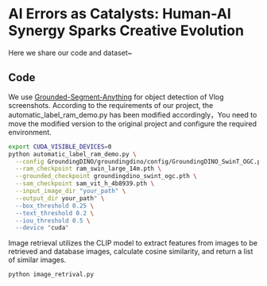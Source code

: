 # AI Errors as Catalysts: Human-AI Synergy Sparks Creative Evolution
Here we share our code and dataset~
## Code
We use [Grounded-Segment-Anything](https://github.com/IDEA-Research/Grounded-Segment-Anything) for object detection of Vlog screenshots. According to the requirements of our project, the automatic_label_ram_demo.py has been modified accordingly，You need to move the modified version to the original project and configure the required environment.
```bash
export CUDA_VISIBLE_DEVICES=0
python automatic_label_ram_demo.py \
  --config GroundingDINO/groundingdino/config/GroundingDINO_SwinT_OGC.py \
  --ram_checkpoint ram_swin_large_14m.pth \
  --grounded_checkpoint groundingdino_swint_ogc.pth \
  --sam_checkpoint sam_vit_h_4b8939.pth \
  --input_image_dir "your_path" \
  --output_dir your_path" \
  --box_threshold 0.25 \
  --text_threshold 0.2 \
  --iou_threshold 0.5 \
  --device "cuda"
```
Image retrieval utilizes the CLIP model to extract features from images to be retrieved and database images, calculate cosine similarity, and return a list of similar images.
```python
python image_retrival.py
```

